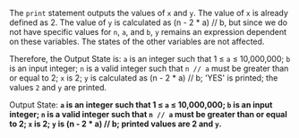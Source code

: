 The `print` statement outputs the values of `x` and `y`. The value of `x` is already defined as 2. The value of `y` is calculated as (n - 2 * a) // b, but since we do not have specific values for `n`, `a`, and `b`, `y` remains an expression dependent on these variables. The states of the other variables are not affected. 

Therefore, the Output State is: `a` is an integer such that 1 ≤ `a` ≤ 10,000,000; `b` is an input integer; `n` is a valid integer such that `n // a` must be greater than or equal to 2; `x` is 2; `y` is calculated as (n - 2 * a) // b; 'YES' is printed; the values `2` and `y` are printed.

Output State: **`a` is an integer such that 1 ≤ `a` ≤ 10,000,000; `b` is an input integer; `n` is a valid integer such that `n // a` must be greater than or equal to 2; `x` is 2; `y` is (n - 2 * a) // b; printed values are 2 and `y`.**